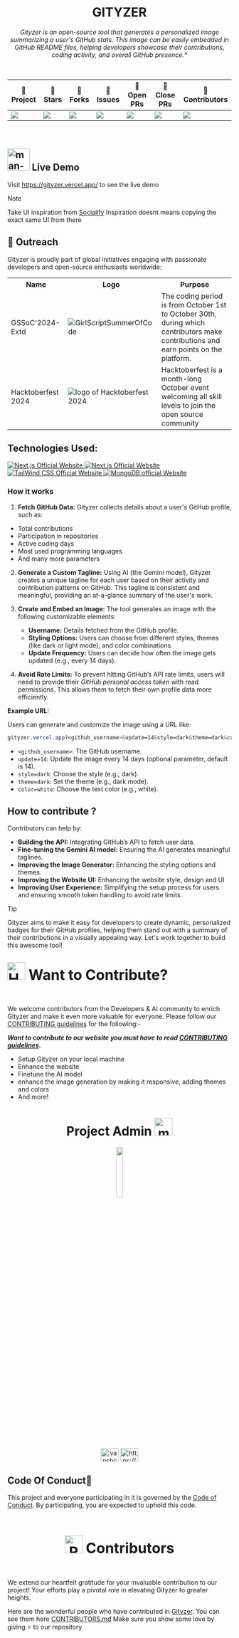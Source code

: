 <div align="center">

# **GITYZER**

<i>Gityzer is an open-source tool that generates a personalized image summarizing a user's GitHub stats. This image can be easily embedded in GitHub README files, helping developers showcase their contributions, coding activity, and overall GitHub presence.*
</i>

<br>
<table align="center">
  <thead align="center">
    <tr border="1">
      <th>🤖 Project</th>
      <th>🌟 Stars</th>
      <th>🍴 Forks</th>
      <th>🐛 Issues</th>
      <th>🔔 Open PRs</th>
      <th>🔕 Close PRs</th>
      <th>👥 Contributors</th>
    </tr>
  </thead>
  <tbody>
    <tr>
      <td><img src="https://badges.frapsoft.com/os/v1/open-source.svg?v=103"></td>
      <td><img src="https://img.shields.io/github/stars/vansh-codes/Gityzer?style=social"></td>
      <td><img src="https://img.shields.io/github/forks/vansh-codes/Gityzer"></td>
      <td><img src="https://img.shields.io/github/issues/vansh-codes/Gityzer"></td>
      <td><img src="https://img.shields.io/github/issues-pr/vansh-codes/Gityzer"></td>
      <td><img src="https://img.shields.io/github/issues-pr-closed/vansh-codes/Gityzer?color=critical"></td>
      <td><img src="https://img.shields.io/github/contributors/vansh-codes/Gityzer?color=blue"></td>
    </tr>
  </tbody>
</table>
</div>
<br>

## <img src="https://raw.githubusercontent.com/Tarikul-Islam-Anik/Animated-Fluent-Emojis/master/Emojis/People%20with%20professions/Man%20Technologist%20Medium%20Skin%20Tone.png" alt="man-techno" height=50 width=50> Live Demo
Visit https://gityzer.vercel.app/ to see the live demo

> [!NOTE]
> Take UI inspiration from [Socialify](https://socialify.git.ci/)
> Inspiration doesnt means copying the exact same UI from there



## 💪 Outreach

Gityzer is proudly part of global initiatives engaging with passionate developers and open-source enthusiasts worldwide:

 <table>
  <tr>
    <th>Name</th>
    <th>Logo</th>
    <th>Purpose</th>
  </tr>
<!--   <tr>
    <td>Product Hunt</td>
    <td><a href="https://www.producthunt.com/posts/helpops-hub?embed=true&utm_source=badge-featured&utm_medium=badge&utm_souce=badge-helpops&#0045;hub" target="_blank"><img src="https://api.producthunt.com/widgets/embed-image/v1/featured.svg?post_id=491182&theme=light" alt="HelpOps&#0045;hub - Ensuring&#0032;You&#0032;Never&#0032;Get&#0032;Stuck&#0032;In&#0032;DevOps&#0032;Again&#0033; | Product Hunt" style="width: 250px; height: 54px;" width="250" height="54" /></a></td>
    <td> A platform where people launch different kind of products/projects and share them with the community </td>
  </tr> -->
  <tr>
    <td>GSSoC'2024-Extd </td>
    <td><img src="https://github.com/user-attachments/assets/1bd8ab15-604e-4ac9-a33e-dc753a07be23" alt="GirlScriptSummerOfCode"></td>
    <td> The coding period is from October 1st to October 30th, during which contributors make contributions and earn points on the platform.</td>
  </tr>
  <tr>
    <td>Hacktoberfest 2024 </td>
    <td><img src="https://github.com/user-attachments/assets/027eb349-43f2-4834-9343-1e8ba0bf54ed" alt="logo of Hacktoberfest 2024"></td>
    <td> Hacktoberfest is a month-long October event welcoming all skill levels to join the open source community </td>
  </tr>
</table>

## Technologies Used:
<p>
  <a href="https://react.dev/">
    <img src="https://shields.io/badge/react-black?logo=react&style=for-the-badge" alt="Next.js Official Website"/>
  </a> <a href="https://nextjs.org/">
    <img src="https://img.shields.io/badge/Next.js-7c3aed?style=for-the-badge&logo=next.js&logoColor=white" alt="Next.js Official Website"/>
  </a> <a href="https://tailwindcss.com/">
    <img src="https://img.shields.io/badge/Tailwind_CSS-grey?style=for-the-badge&logo=tailwind-css&logoColor=38B2AC" alt="TailWind CSS Official Website"/>
  </a>
  <a href="https://ai.google.dev/gemini-api?gad_source=1&gclid=Cj0KCQjwo8S3BhDeARIsAFRmkOP_Ygexqh0M-OkFeeCxgOr5cjzTV2wNnS-nDzydv4Kaq9NPfPPTMhcaAm4_EALw_wcB">
    <img src="https://img.shields.io/badge/Google%20Gemini%20API-886FBF?style=for-the-badge&logo=googlegemini&logoColor=fff" alt="MongoDB official Website"/>
  </a>
</p>

### How it works

1. **Fetch GitHub Data:** Gityzer collects details about a user's GitHub profile, such as:
  - Total contributions
  - Participation in repositories
  - Active coding days
  - Most used programming languages
  - And many more parameters

2. **Generate a Custom Tagline:** Using AI (the Gemini model), Gityzer creates a unique tagline for each user based on their activity and contribution patterns on GitHub. This tagline is consistent and meaningful, providing an at-a-glance summary of the user's work.

3. **Create and Embed an Image:** The tool generates an image with the following customizable elements:
   - **Username:** Details fetched from the GitHub profile.
   - **Styling Options:** Users can choose from different styles, themes (like dark or light mode), and color combinations.
   - **Update Frequency:** Users can decide how often the image gets updated (e.g., every 14 days).

4. **Avoid Rate Limits:** To prevent hitting GitHub’s API rate limits, users will need to provide their *GitHub personal access token* with read permissions. This allows them to fetch their own profile data more efficiently.

**Example URL:**

Users can generate and customize the image using a URL like:

```css
gityzer.vercel.app?<github_username>&update=14&style=dark&theme=dark&color=white
```

- `<github_username>`: The GitHub username.
- `update=14`: Update the image every 14 days (optional parameter, default is 14).
- `style=dark`: Choose the style (e.g., dark).
- `theme=dark`: Set the theme (e.g., dark mode).
- `color=white`: Choose the text color (e.g., white).


## How to contribute ?

Contributors can help by:
- **Building the API:** Integrating GitHub’s API to fetch user data.
- **Fine-tuning the Gemini AI model:** Ensuring the AI generates meaningful taglines.
- **Improving the Image Generator:** Enhancing the styling options and themes.
- **Improving the Website UI:** Enhancing the website style, design and UI
- **Improving User Experience:** Simplifying the setup process for users and ensuring smooth token handling to avoid rate limits.


> [!TIP] 
> Gityzer aims to make it easy for developers to create dynamic, personalized badges for their GitHub profiles, helping them stand out with a summary of their contributions in a visually appealing way. Let's work together to build this awesome tool!

<div align="left">
<h2><font size="6"><img src="https://raw.githubusercontent.com/Tarikul-Islam-Anik/Animated-Fluent-Emojis/master/Emojis/Hand%20gestures/Handshake.png" alt="Handshake" width="40" height="40" /> Want to Contribute? </font></h2>
</div>
<br>

We welcome contributors from the Developers & AI community to enrich Gityzer and make it even more valuable for everyone. Please follow our [CONTRIBUTING guidelines](https://github.com/vansh-codes/Gityzer/blob/master/CONTRIBUTING) for the following:-

***Want to contribute to our website you must have to read [CONTRIBUTING guidelines](https://github.com/vansh-codes/Gityzer/blob/master/CONTRIBUTING).***
- Setup Gityzer on your local machine
- Enhance the website
- Finetune the AI model
- enhance the image generation by making it responsive, adding themes and colors
- And more!


<h1 align=center> Project Admin <img src="https://raw.githubusercontent.com/Tarikul-Islam-Anik/Animated-Fluent-Emojis/master/Emojis/People%20with%20professions/Man%20Technologist%20Medium%20Skin%20Tone.png" alt="man-techno" height=40 width=40> </h1>

  <p align="center">
  <a href="https://github.com/vansh-codes"><img src="https://avatars.githubusercontent.com/vansh-codes" width="17%" /></a>
  </p>

<div align="center">
<p margin-right="10px 30px 100px 30px">
<a href="https://twitter.com/vanshchaurasiy4" target="blank"><img align="center" src="https://raw.githubusercontent.com/rahuldkjain/github-profile-readme-generator/master/src/images/icons/Social/twitter.svg" alt="vanshchaurasiy4" height="30" width="40" /></a>
<a href="https://www.linkedin.com/in/vanshchaurasiya24" target="blank"><img align="center" src="https://raw.githubusercontent.com/rahuldkjain/github-profile-readme-generator/master/src/images/icons/Social/linked-in-alt.svg" alt="https://www.linkedin.com/in/vanshchaurasiya24" height="30" width="40" /></a>
</p>
</div>


## Code Of Conduct📑

This project and everyone participating in it is governed by the [Code of Conduct](https://github.com/vansh-codes/Gityzer/blob/master/CODE_OF_CONDUCT.md). By participating, you are expected to uphold this code.


<div align="center">

</div>
<br>
<!-- a big thanks to all the contributors -->
<div align="center">
<h2><font size="6"><img src="https://raw.githubusercontent.com/Tarikul-Islam-Anik/Animated-Fluent-Emojis/master/Emojis/Smilies/Red%20Heart.png" alt="Red Heart" width="40" height="40" /> Contributors </font></h2>
</div>
<br>

We extend our heartfelt gratitude for your invaluable contribution to our project! Your efforts play a pivotal role in elevating Gityzer to greater heights. 

Here are the wonderful people who have contributed in [Gityzer](https://github.com/vansh-codes/Gityzer). You can see them here [CONTRIBUTORS.md](CONTRIBUTORS.md)
Make sure you show some love by giving ⭐ to our repository

